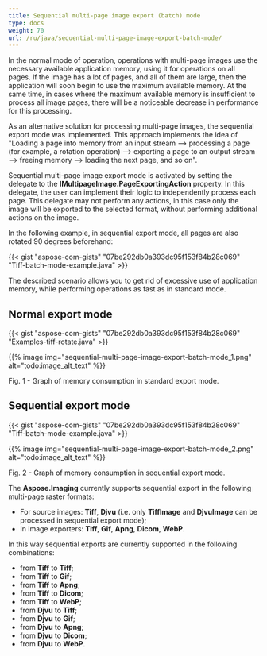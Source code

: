```yaml
---
title: Sequential multi-page image export (batch) mode
type: docs
weight: 70
url: /ru/java/sequential-multi-page-image-export-batch-mode/
---
```


In the normal mode of operation, operations with multi-page images use the necessary available application memory, using it for operations on all pages. If the image has a lot of pages, and all of them are large, then the application will soon begin to use the maximum available memory. At the same time, in cases where the maximum available memory is insufficient to process all image pages, there will be a noticeable decrease in performance for this processing.

As an alternative solution for processing multi-page images, the sequential export mode was implemented. This approach implements the idea of "Loading a page into memory from an input stream --> processing a page (for example, a rotation operation) --> exporting a page to an output stream --> freeing memory --> loading the next page, and so on".

Sequential multi-page image export mode is activated by setting the delegate to the **IMultipageImage.PageExportingAction** property. In this delegate, the user can implement their logic to independently process each page. This delegate may not perform any actions, in this case only the image will be exported to the selected format, without performing additional actions on the image.

In the following example, in sequential export mode, all pages are also rotated 90 degrees beforehand:

{{< gist "aspose-com-gists" "07be292db0a393dc95f153f84b28c069" "Tiff-batch-mode-example.java" >}}

The described scenario allows you to get rid of excessive use of application memory, while performing operations as fast as in standard mode.
## **Normal export mode**
{{< gist "aspose-com-gists" "07be292db0a393dc95f153f84b28c069" "Examples-tiff-rotate.java" >}}

{{% image img="sequential-multi-page-image-export-batch-mode_1.png" alt="todo:image_alt_text" %}}

Fig. 1 - Graph of memory consumption in standard export mode.
## **Sequential export mode**
{{< gist "aspose-com-gists" "07be292db0a393dc95f153f84b28c069" "Tiff-batch-mode-example.java" >}}

{{% image img="sequential-multi-page-image-export-batch-mode_2.png" alt="todo:image_alt_text" %}}

Fig. 2 - Graph of memory consumption in sequential export mode.

The **Aspose.Imaging** currently supports sequential export in the following multi-page raster formats:

- For source images: **Tiff**, **Djvu** (i.e. only **TiffImage** and **DjvuImage** can be processed in sequential export mode);
- In image exporters: **Tiff**, **Gif**, **Apng**, **Dicom**, **WebP**.

In this way sequential exports are currently supported in the following combinations:

- from **Tiff** to **Tiff**;
- from **Tiff** to **Gif**;
- from **Tiff** to **Apng**;
- from **Tiff** to **Dicom**;
- from **Tiff** to **WebP**;
- from **Djvu** to **Tiff**;
- from **Djvu** to **Gif**;
- from **Djvu** to **Apng**;
- from **Djvu** to **Dicom**;
- from **Djvu** to **WebP**.


